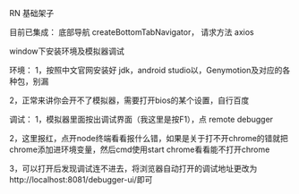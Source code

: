 RN 基础架子

目前已集成：
底部导航 createBottomTabNavigator，
请求方法 axios


window下安装环境及模拟器调试

环境：
1，按照中文官网安装好 jdk，android studio以，Genymotion及对应的各种包，别漏

2，正常来讲你会开不了模拟器，需要打开bios的某个设置，自行百度

调试：
1，模拟器里面按出调试界面（我这里是按F1），点 remote debugger

2，这里报红，点开node终端看看报什么错，如果是关于打不开chrome的错就把chrome添加进环境变量，然后cmd使用start chrome看看能不打开chrome

3，可以打开后发现调试连不进去，将浏览器自动打开的调试地址更改为http://localhost:8081/debugger-ui/即可
